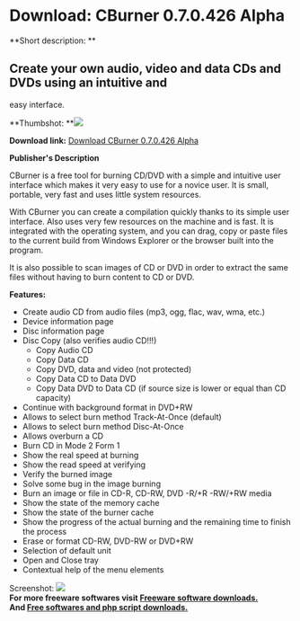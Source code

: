 # Download: CBurner 0.7.0.426 Alpha

**Short description: **

## Create your own audio, video and data CDs and DVDs using an intuitive and
easy interface.

  
**Thumbshot: **![](http://www.freewarefiles.com/screenshot/cburner1_md.jpg)   
  
**Download link:** [Download CBurner 0.7.0.426 Alpha](http://freesoftwares.boysofts.com/CBurner_program_17500.html)  
  

**Publisher's Description**  
  

CBurner is a free tool for burning CD/DVD with a simple and intuitive user
interface which makes it very easy to use for a novice user. It is small,
portable, very fast and uses little system resources.

With CBurner you can create a compilation quickly thanks to its simple user
interface. Also uses very few resources on the machine and is fast. It is
integrated with the operating system, and you can drag, copy or paste files to
the current build from Windows Explorer or the browser built into the program.

It is also possible to scan images of CD or DVD in order to extract the same
files without having to burn content to CD or DVD.

**Features:**

  * Create audio CD from audio files (mp3, ogg, flac, wav, wma, etc.) 
  * Device information page 
  * Disc information page 
  * Disc Copy (also verifies audio CD!!!) 
    * Copy Audio CD 
    * Copy Data CD 
    * Copy DVD, data and video (not protected) 
    * Copy Data CD to Data DVD 
    * Copy Data DVD to Data CD (if source size is lower or equal than CD capacity) 
  * Continue with background format in DVD+RW 
  * Allows to select burn method Track-At-Once (default) 
  * Allows to select burn method Disc-At-Once 
  * Allows overburn a CD 
  * Burn CD in Mode 2 Form 1 
  * Show the real speed at burning 
  * Show the read speed at verifying 
  * Verify the burned image 
  * Solve some bug in the image burning 
  * Burn an image or file in CD-R, CD-RW, DVD -R/+R -RW/+RW media 
  * Show the state of the memory cache 
  * Show the state of the burner cache 
  * Show the progress of the actual burning and the remaining time to finish the process 
  * Erase or format CD-RW, DVD-RW or DVD+RW 
  * Selection of default unit 
  * Open and Close tray 
  * Contextual help of the menu elements 

  
  
Screenshot: ![](http://www.freewarefiles.com/screenshot/cburner1.jpg)  
**For more freeware softwares visit [Freeware software downloads.](http://freesoftwares.boysofts.com/)**   
**And [Free softwares and php script downloads.](http://www.boysofts.com/)**

